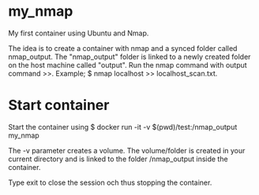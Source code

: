 # my_nmap
My first container using Ubuntu and Nmap.

The idea is to create a container with nmap and a synced folder called nmap_output. The "nmap_output" folder is linked to a newly created folder on the host machine called "output". Run the nmap command with output command >>. 
Example;
$ nmap localhost >> localhost_scan.txt.


# Start container
Start the container using
$ docker run -it -v $(pwd)/test:/nmap_output my_nmap

The -v parameter creates a volume. The volume/folder is created in your current directory and is linked to the folder /nmap_output inside the container. 

Type exit to close the session och thus stopping the container.
